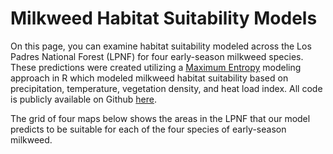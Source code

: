 # <i class="fa-solid fa-leaf"></i> Milkweed Habitat Suitability Models

On this page, you can examine habitat suitability modeled across the Los Padres National Forest (LPNF) for four early-season milkweed species. These predictions were created utilizing a [Maximum Entropy](https://en.wikipedia.org/wiki/Principle_of_maximum_entropy) modeling approach in R which modeled milkweed habitat suitability based on precipitation, temperature, vegetation density, and heat load index. All code is publicly available on Github [here](https://github.com/milkweed-mod/milkweed-mod). 

The grid of four maps below shows the areas in the LPNF that our model predicts to be suitable for each of the four species of early-season milkweed. 



